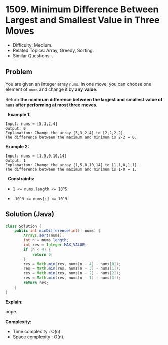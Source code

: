 # 1509. Minimum Difference Between Largest and Smallest Value in Three Moves

- Difficulty: Medium.
- Related Topics: Array, Greedy, Sorting.
- Similar Questions: .

## Problem

You are given an integer array ```nums```. In one move, you can choose one element of ```nums``` and change it by **any value**.

Return **the minimum difference between the largest and smallest value of ```nums``` after performing **at most three moves****.

 
**Example 1:**

```
Input: nums = [5,3,2,4]
Output: 0
Explanation: Change the array [5,3,2,4] to [2,2,2,2].
The difference between the maximum and minimum is 2-2 = 0.
```

**Example 2:**

```
Input: nums = [1,5,0,10,14]
Output: 1
Explanation: Change the array [1,5,0,10,14] to [1,1,0,1,1]. 
The difference between the maximum and minimum is 1-0 = 1.
```

 
**Constraints:**


	
- ```1 <= nums.length <= 10^5```
	
- ```-10^9 <= nums[i] <= 10^9```



## Solution (Java)

```java
class Solution {
    public int minDifference(int[] nums) {
        Arrays.sort(nums);
        int n = nums.length;
        int res = Integer.MAX_VALUE;
        if (n < 4) {
            return 0;
        }
        res = Math.min(res, nums[n - 4] - nums[0]);
        res = Math.min(res, nums[n - 3] - nums[1]);
        res = Math.min(res, nums[n - 2] - nums[2]);
        res = Math.min(res, nums[n - 1] - nums[3]);
        return res;
    }
}
```

**Explain:**

nope.

**Complexity:**

* Time complexity : O(n).
* Space complexity : O(n).
